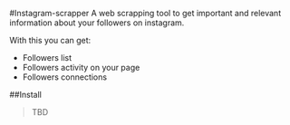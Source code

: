 #Instagram-scrapper
A web scrapping tool to get important and relevant information about your followers on instagram.

With this you can get:
* Followers list
* Followers activity on your page
* Followers connections

##Install
>TBD